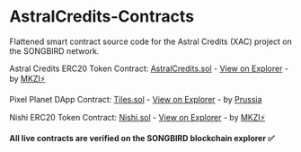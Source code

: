 # AstralCredits-Contracts
Flattened smart contract source code for the Astral Credits (XAC) project on the SONGBIRD network.

Astral Credits ERC20 Token Contract: [AstralCredits.sol](https://github.com/Astral-Credits/Contracts/blob/main/AstralCredits.sol) - [View on Explorer](https://songbird-explorer.flare.network/token/0x61b64c643fCCd6ff34Fc58C8ddff4579A89E2723) - by [MKZI⚡](https://github.com/HelloMokuzai) 

Pixel Planet DApp Contract: [Tiles.sol](https://github.com/Astral-Credits/Contracts/blob/main/Tiles.sol) - [View on Explorer](https://songbird-explorer.flare.network/address/0x93CA88Ee506096816414078664641C07aF731026) - by [Prussia](https://github.com/stjet) 

Nishi ERC20 Token Contract: [Nishi.sol](https://github.com/Astral-Credits/Contracts/blob/main/Nishi.sol) - [View on Explorer](https://songbird-explorer.flare.network/address/0xCa80B7557aDbc98426C0B921f8d80c3A5c20729F) - by [MKZI⚡](https://github.com/HelloMokuzai) 

**All live contracts are verified on the SONGBIRD blockchain explorer ✅**
